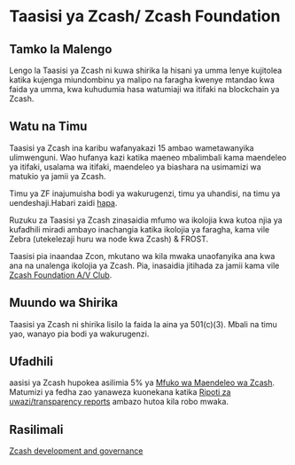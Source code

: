 # Taasisi ya Zcash/ Zcash Foundation

## Tamko la Malengo

Lengo la Taasisi ya Zcash ni kuwa shirika la hisani ya umma lenye kujitolea katika kujenga miundombinu ya malipo na faragha kwenye mtandao kwa faida ya umma, kwa kuhudumia hasa watumiaji wa itifaki na blockchain ya Zcash.

## Watu na Timu

Taasisi ya Zcash ina karibu wafanyakazi 15 ambao wametawanyika ulimwenguni. Wao hufanya kazi katika maeneo mbalimbali kama maendeleo ya itifaki, usalama wa itifaki, maendeleo ya biashara na usimamizi wa matukio ya jamii ya Zcash.

Timu ya ZF inajumuisha bodi ya wakurugenzi, timu ya uhandisi, na timu ya uendeshaji.Habari zaidi [hapa](https://zfnd.org/about/).

Ruzuku za Taasisi ya Zcash zinasaidia mfumo wa ikolojia kwa kutoa njia ya kufadhili miradi ambayo inachangia katika ikolojia ya faragha, kama vile Zebra (utekelezaji huru wa node kwa Zcash) & FROST.

Taasisi pia inaandaa Zcon, mkutano wa kila mwaka unaofanyika ana kwa ana na unalenga ikolojia ya Zcash. Pia, inasaidia jitihada za jamii kama vile [Zcash Foundation A/V Club](https://discord.gg/WGEVenUq).


## Muundo wa Shirika

Taasisi ya Zcash ni shirika lisilo la faida la aina ya 501(c)(3). Mbali na timu yao, wanayo pia bodi ya wakurugenzi.

## Ufadhili

aasisi ya Zcash hupokea asilimia 5% ya [Mfuko wa Maendeleo wa Zcash](https://zips.z.cash/zip-1014). 
Matumizi ya fedha zao yanaweza kuonekana katika [Ripoti za uwazi/transparency reports](https://electriccoin.co/blog/ecc-transparency-report-for-q3-2022/) ambazo hutoa kila robo mwaka.

## Rasilimali

[Zcash development and governance](https://z.cash/zcash-development-and-governance/)
